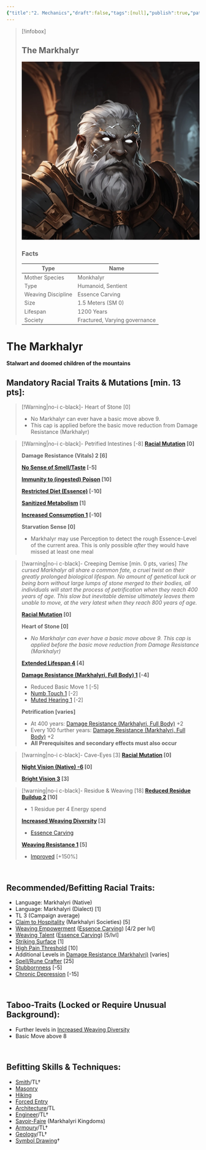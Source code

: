 ```yaml
---
{"title":"2. Mechanics","draft":false,"tags":[null],"publish":true,"path":"2. The Races/3. The Markhalyr/2. Mechanics.md","permalink":"/2-the-races/3-the-markhalyr/2-mechanics/","PassFrontmatter":true}
---
```


> [!infobox]
> 
> 
> ## **The Markhalyr**
> 
> ![Markhalyr1.webp](../../Markhalyr1.webp)
> 
> ### Facts
> 
> | Type | Name |
> | --- | --- |
> | Mother Species | Monkhalyr |
> | Type | Humanoid, Sentient |
> | Weaving Discipline | Essence Carving |
> | Size | 1.5 Meters (SM 0)
> | Lifespan | 1200 Years |
> | Society | Fractured, Varying governance |

# **The Markhalyr**
**Stalwart and doomed children of the mountains**
<br>

## Mandatory Racial Traits & Mutations [min. 13 pts]:

> [!Warning|no-i c-black]- Heart of Stone [0]
> - No Markhalyr can ever have a basic move above 9.
> - This cap is applied before the basic move reduction from Damage Resistance (Markhalyr)
>

> [!Warning|no-i c-black]- Petrified Intestines [-8]
> **[Racial Mutation](../../4.%20Mechanics/Weaving%20Traits.md#Racial%20Mutation%20(Enhancement)) [0]**
> 
> **Damage Resistance (Vitals) 2 [6]**
> 
> **[No Sense of Smell/Taste](https://gurps.fandom.com/wiki/No_Sense_of_Smell/Taste "No Sense of Smell/Taste") [-5]**
>
>**[Immunity to (ingested) Poison](https://gurps.fandom.com/wiki/Immunity_to_Poison "Immunity to Poison") [10]**
>
> **[Restricted Diet (Essence)](https://gurps.fandom.com/wiki/Restricted_Diet) [-10]**
>
> **[Sanitized Metabolism](../../4.%20Mechanics/Traits.md#Sanitized%20Metabolism) [1]**
>
> **[Increased Consumption 1](https://gurps.fandom.com/wiki/Increased_Consumption) [-10]**
>
> **Starvation Sense [0]**
> - Markhalyr may use Perception to detect the rough Essence-Level of the current area.
>   This is only possible *after* they would have missed at least one meal
>

> [!warning|no-i c-black]- Creeping Demise [min. 0 pts, varies]
> *The cursed Markhalyr all share a common fate, a cruel twist on their greatly prolonged biological lifespan. No amount of genetical luck or being born without large lumps of stone merged to their bodies, all individuals will start the process of petrification when they reach 400 years of age. This slow but inevitable demise ultimately leaves them unable to move, at the very latest when they reach 800 years of age.*
> 
> **[Racial Mutation](../../4.%20Mechanics/Weaving%20Traits.md#Racial%20Mutation%20(Enhancement)) [0]**
> 
> **Heart of Stone [0]**
> - *No Markhalyr can ever have a basic move above 9. This cap is applied before the basic move reduction from Damage Resistance (Markhalyr)*
> 
> **[Extended Lifespan 4](https://gurps.fandom.com/wiki/Extended_Lifespan) [4]**
> 
> **[Damage Resistance (Markhalyri, Full Body) 1](../../4.%20Mechanics/Traits.md#Damage%20Resistance%20(Markhalyri)) [-4]**
> - Reduced Basic Move 1 [-5]
> - [Numb Touch 1](../../4.%20Mechanics/Traits.md#Numb%20Touch) [-2]
> - [Muted Hearing 1](../../4.%20Mechanics/Traits.md#Muted%20Hearing) [-2]
> 
> **Petrification [varies]**
> - At 400 years: [Damage Resistance (Markhalyri, Full Body)](../../4.%20Mechanics/Traits.md#Damage%20Resistance%20(Markhalyri)) +2
> - Every 100 further years: [Damage Resistance (Markhalyri, Full Body)](../../4.%20Mechanics/Traits.md#Damage%20Resistance%20(Markhalyri)) +2
> - **All Prerequisites and secondary effects must also occur**

> [!warning|no-i c-black]- Cave-Eyes [3]
> **[Racial Mutation](../../4.%20Mechanics/Weaving%20Traits.md#Racial%20Mutation%20(Enhancement)) [0]**
> 
>**[Night Vision (Native) -6](../../4.%20Mechanics/Traits.md#Night%20Vision%20(Native)) [0]**
> 
>**[Bright Vision 3](../../4.%20Mechanics/Traits.md#Bright%20Vision) [3]**
>

> [!warning|no-i c-black]- Residue & Weaving [18]
> **[Reduced Residue Buildup 2](../../4.%20Mechanics/Weaving%20Traits.md#Reduced%20Residue%20Buildup) [10]**
> - 1 Residue per 4 Energy spend
> 
> **[Increased Weaving Diversity](../../4.%20Mechanics/Weaving%20Traits.md#Increased%20Weaving%20Diversity) [3]**
> - [Essence Carving](../../1.%20The%20Magic/3.%20The%20Disciplines%20&%20Aspects.md#Essence%20Carving)
>
> **[Weaving Resistance 1](../../4.%20Mechanics/Weaving%20Traits.md#Weaving%20Resistance) [5]**
> - [Improved](../../4.%20Mechanics/Weaving%20Traits.md#Improved%20(Enhancement)) [+150%]
>

<br>

## Recommended/Befitting Racial Traits:
- Language: Markhalyri (Native)
- Language: Markhalyri (Dialect) [1]
- TL 3 (Campaign average)
- [Claim to Hospitality](https://gurps.fandom.com/wiki/Claim_to_Hospitality) (Markhalyri Societies) [5]
- [Weaving Empowerment](../../1.%20The%20Magic/1.%20Essence%20Weaving.md#Weaving%20Empowerment) ([Essence Carving](../../1.%20The%20Magic/3.%20The%20Disciplines%20&%20Aspects.md#Essence%20Carving)) [4/2 per lvl]
- [Weaving Talent](../../1.%20The%20Magic/1.%20Essence%20Weaving.md#Basic%20Concepts) ([Essence Carving](../../1.%20The%20Magic/3.%20The%20Disciplines%20&%20Aspects.md#Essence%20Carving)) [5/lvl]
- [Striking Surface](../../4.%20Mechanics/Traits.md#Striking%20Surface) [1]
- [High Pain Threshold](https://gurps.fandom.com/wiki/High_Pain_Threshold) [10]
- Additional Levels in [Damage Resistance (Markhalyri)](../../4.%20Mechanics/Traits.md#Damage%20Resistance%20(Markhalyri)) [varies]
- [Spell/Rune Crafter](../../4.%20Mechanics/Traits.md#Spell/Rune%20Crafter) [25]
- [Stubbornness](https://gurps.fandom.com/wiki/Stubbornness) [-5]
- [Chronic Depression](https://gurps.fandom.com/wiki/Chronic_Depression) [-15]

<br>

## Taboo-Traits (Locked or Require Unusual Background):
- Further levels in [Increased Weaving Diversity](../../4.%20Mechanics/Weaving%20Traits.md#Increased%20Weaving%20Diversity)
- Basic Move above 8

<br>

## Befitting Skills & Techniques:
- [Smith](https://gurps.fandom.com/wiki/Smith_(skill) "Smith (skill)")/TL†
- [Masonry](https://gurps.fandom.com/wiki/Masonry "Masonry")
- [Hiking](https://gurps.fandom.com/wiki/Hiking "Hiking")
- [Forced Entry](https://gurps.fandom.com/wiki/Forced_Entry "Forced Entry")
- [Architecture](https://gurps.fandom.com/wiki/Architecture "Architecture")/TL
- [Engineer](https://gurps.fandom.com/wiki/Engineer "Engineer")/TL†
- [Savoir-Faire](https://gurps.fandom.com/wiki/Savoir-Faire "Savoir-Faire") (Markhalyri Kingdoms)
- [Armoury](https://gurps.fandom.com/wiki/Armoury "Armoury")/TL†
- [Geology](https://gurps.fandom.com/wiki/Geology "Geology")/TL†
- [Symbol Drawing](https://gurps.fandom.com/wiki/Symbol_Drawing "Symbol Drawing")†